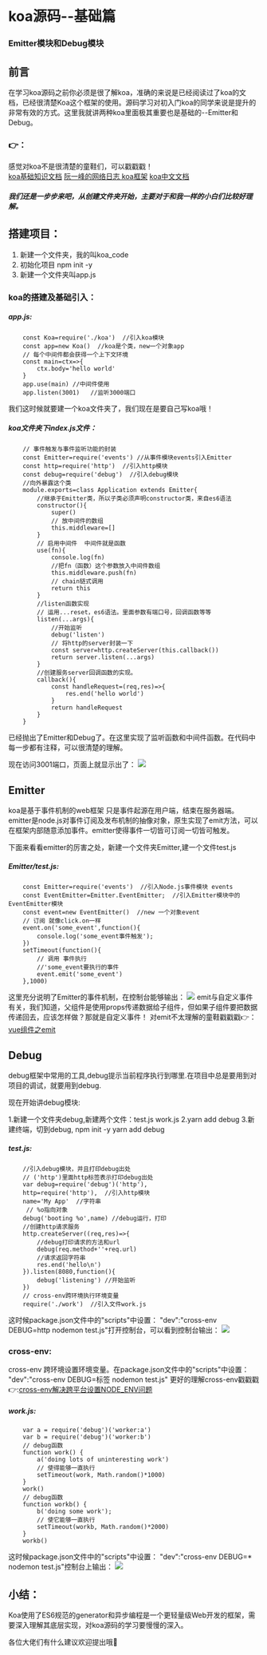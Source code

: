 # koa源码--基础篇
### Emitter模块和Debug模块
## 前言
在学习koa源码之前你必须是很了解koa，准确的来说是已经阅读过了koa的文档，已经很清楚Koa这个框架的使用。源码学习对初入门koa的同学来说是提升的非常有效的方式。这里我就讲两种koa里面极其重要也是基础的--Emitter和Debug。

### 👉：
感觉对koa不是很清楚的童鞋们，可以戳戳戳！<br>
[koa基础知识文档](http://koa.bootcss.com/) 
[阮一峰的网络日志 koa框架](http://www.ruanyifeng.com/blog/2017/08/koa.html) 
[koa中文文档](https://cnodejs.org/getstart) 

##### 我们还是一步步来吧，从创建文件夹开始，主要对于和我一样的小白们比较好理解。

## 搭建项目：
1. 新建一个文件夹，我的叫koa_code
2. 初始化项目 npm init -y
3. 新建一个文件夹叫app.js
 
### koa的搭建及基础引入：
##### app.js:
```
    const Koa=require('./koa')  //引入koa模块
    const app=new Koa()  //koa是个类，new一个对象app
    // 每个中间件都会获得一个上下文环境
    const main=ctx=>{
        ctx.body='hello world'
    }
    app.use(main) //中间件使用
    app.listen(3001)   //监听3000端口
```
我们这时候就要建一个koa文件夹了，我们现在是要自己写koa哦！

##### koa文件夹下index.js文件：
```
    // 事件触发与事件监听功能的封装
    const Emitter=require('events') //从事件模块events引入Emitter
    const http=require('http')  //引入http模块
    const debug=require('debug')  //引入debug模块
    //向外暴露这个类
    module.exports=class Application extends Emitter{
        //继承于Emitter类，所以子类必须声明constructor类，来自es6语法
        constructor(){
            super()
            // 放中间件的数组
            this.middleware=[]
        }
        // 启用中间件  中间件就是函数
        use(fn){
            console.log(fn)
            //把fn（函数）这个参数放入中间件数组
            this.middleware.push(fn)
            // chain链式调用
            return this
        }
        //listen函数实现
        // 运用...reset，es6语法。里面参数有端口号，回调函数等等
        listen(...args){
            //开始监听
            debug('listen')
            // 将http的server封装一下
            const server=http.createServer(this.callback())
            return server.listen(...args)
        }
        //创建服务server回调函数的实现。
        callback(){
            const handleRequest=(req,res)=>{
                res.end('hello world')
            }
            return handleRequest
        }
    }
```
已经抛出了Emitter和Debug了。在这里实现了监听函数和中间件函数。在代码中每一步都有注释，可以很清楚的理解。

现在访问3001端口，页面上就显示出了：
![](https://github.com/carolineLH/vue_eleme/blob/master/p1.png)

## Emitter
koa是基于事件机制的web框架 只是事件起源在用户端，结束在服务器端。<br>
emitter是node.js对事件订阅及发布机制的抽像对象，原生实现了emit方法，可以在框架内部随意添加事件。emitter使得事件一切皆可订阅一切皆可触发。

下面来看看emitter的厉害之处，新建一个文件夹Emitter,建一个文件test.js
##### Emitter/test.js:
```
    const Emitter=require('events')  //引入Node.js事件模块 events
    const EventEmitter=Emitter.EventEmitter;  //引入Emitter模块中的EventEmitter模块
    const event=new EventEmitter()  //new 一个对象event
    // 订阅 就像click.on一样
    event.on('some_event',function(){
        console.log('some_event事件触发');
    })
    setTimeout(function(){
        // 调用 事件执行
        //'some_event要执行的事件
        event.emit('some_event')
    },1000)
```
这里充分说明了Emitter的事件机制，在控制台能够输出：
![](https://github.com/carolineLH/vue_eleme/blob/master/2.png)
emit与自定义事件有关，我们知道，父组件是使用props传递数据给子组件，但如果子组件要把数据传递回去，应该怎样做？那就是自定义事件！
对emit不太理解的童鞋戳戳戳👉：[vue组件之emit](http://www.jianshu.com/p/2e29f6e8800b) 

## Debug
debug框架中常用的工具,debug提示当前程序执行到哪里.在项目中总是要用到对项目的调试，就要用到debug.

现在开始讲debug模块:

1.新建一个文件夹debug,新建两个文件：test.js work.js
2.yarn add debug
3.新建终端，切到debug,
        npm init -y
        yarn add debug

##### test.js:
```
    //引入debug模块，并且打印debug出处
    // ('http')里面http标签表示打印debug出处
    var debug=require('debug')('http'),
    http=require('http'),  //引入http模块
    name='My App'  //字符串
     // %o指向对象
    debug('booting %o',name) //debug运行，打印
    //创建http请求服务
    http.createServer((req,res)=>{
        //debug打印请求的方法和url
        debug(req.method+''+req.url)
        //请求返回字符串
        res.end('hello\n')
    }).listen(8080,function(){
        debug('listening') //开始监听
    })
    // cross-env跨环境执行环境变量
    require('./work')  //引入文件work.js
```
这时候package.json文件中的"scripts"中设置：
"dev":"cross-env DEBUG=http nodemon test.js"打开控制台，可以看到控制台输出：
![](https://user-gold-cdn.xitu.io/2017/9/8/5aca260c9307a1fb6d133075e1130208)

### cross-env:
cross-env 跨环境设置环境变量。在package.json文件中的"scripts"中设置：
"dev":"cross-env DEBUG=标签 nodemon test.js"
更好的理解cross-env戳戳戳👉:[cross-env解决跨平台设置NODE_ENV问题](https://segmentfault.com/a/1190000005811347?_ea=934705)
##### work.js:
```
    var a = require('debug')('worker:a')
    var b = require('debug')('worker:b')
    // debug函数
    function work() {
        a('doing lots of uninteresting work')
        // 使得能够一直执行
        setTimeout(work, Math.random()*1000)
    }
    work()
    // debug函数
    function workb() {
        b('doing some work');
        // 使它能够一直执行
        setTimeout(workb, Math.random()*2000)
    }
    workb()
```
这时候package.json文件中的"scripts"中设置：
"dev":"cross-env DEBUG=* nodemon test.js"控制台上输出：
![](https://user-gold-cdn.xitu.io/2017/9/8/fac09500df5f99b2a5ba56b620b7eb47)
## 小结：
Koa使用了ES6规范的generator和异步编程是一个更轻量级Web开发的框架，需要深入理解其底层实现，对koa源码的学习要慢慢的深入。

各位大佬们有什么建议欢迎提出哦🙂
